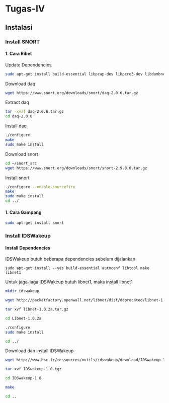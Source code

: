 # Tugas-IV

## Instalasi
### Install SNORT
#### 1. Cara Ribet
Update Dependencies
```sh
sudo apt-get install build-essential libpcap-dev libpcre3-dev libdumbnet-dev bison flex zlib1g-dev libdnet
```
Download daq
```sh
wget https://www.snort.org/downloads/snort/daq-2.0.6.tar.gz
```
Extract daq
```sh
tar -xvzf daq-2.0.6.tar.gz
cd daq-2.0.6
```
Install daq
```sh
./configure
make
sudo make install
```
Download snort
```sh
cd ~/snort_src
wget https://www.snort.org/downloads/snort/snort-2.9.8.0.tar.gz
```
Install snort
```sh
./configure --enable-sourcefire
make
sudo make install
cd ../
```

#### 1. Cara Gampang
```sh
sudo apt-get install snort
```

### Install IDSWakeup
#### Install Dependencies
IDSWakeup butuh beberapa dependencies sebelum dijalankan
```
sudo apt-get install --yes build-essential autoconf libtool make libnet1
```
Untuk jaga-jaga IDSWakeup butuh libnet1, maka install libnet1 
```sh
mkdir idswakeup

wget http://packetfactory.openwall.net/libnet/dist/deprecated/libnet-1.0.2a.tar.gz -O libnet-1.0.2a.tar.gz 

tar xvf libnet-1.0.2a.tar.gz

cd Libnet-1.0.2a

./configure
sudo make install

cd ../
```
Download dan install IDSWakeup
```sh
wget http://www.hsc.fr/ressources/outils/idswakeup/download/IDSwakeup-1.0.tgz -O IDSwakeup-1.0.tgz

tar xvf IDSwakeup-1.0.tgz

cd IDSwakeup-1.0

make

cd ..
```
